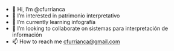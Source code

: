 - 👋 Hi, I’m @cfurrianca
- 👀 I’m interested in patrimonio interpretativo
- 🌱 I’m currently learning infografía
- 💞️ I’m looking to collaborate on sistemas para interpretación de información
- 📫 How to reach me cfurrianca@gmail.com

<!---
cfurrianca/cfurrianca is a ✨ special ✨ repository because its `README.md` (this file) appears on your GitHub profile.
You can click the Preview link to take a look at your changes.
--->
